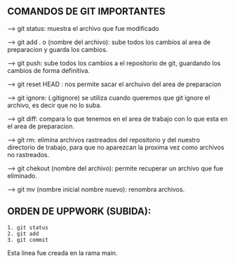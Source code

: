 ## COMANDOS DE GIT IMPORTANTES

--> git status: muestra el archivo que fue modificado

--> git add . o (nombre del archivo): sube todos los cambios al area de preparacion y guarda los cambios.

--> git push: sube todos los cambios a el repositorio de git, guardando los cambios de forma definitiva.

--> git reset HEAD <nombre archivo>: nos permite sacar el archuivo del area de preparacion

--> git ignore: (.gitignore) se utiliza cuando queremos que git ignore el archivo, es decir que no lo suba.

--> git diff: compara lo que tenemos en el area de trabajo con lo que esta en el area de preparacion.

--> git rm: elimina archivos rastreados del repositorio y del nuestro directorio de trabajo, para que no aparezcan la proxima vez como archivos no rastreados.

--> git chekout (nombre del archivo): permite recuperar un archivo que fue eliminado.

--> git mv (nombre inicial nombre nuevo): renombra archivos.


## ORDEN DE UPPWORK (SUBIDA):
    1. git status
    2. git add 
    3. git commit


Esta linea fue creada en la rama main.
    